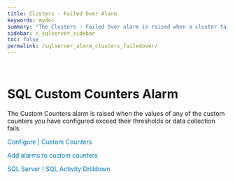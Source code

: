 ```yaml
---
title: ﻿Clusters - Failed Over Alarm
keywords: mydoc
summary: "The Clusters - Failed Over alarm is raised when a cluster fails over."
sidebar: c_sqlserver_sidebar
toc: false
permalink: /sqlserver_alarm_clusters_failedover/
---
```



﻿<?xml version="1.0" encoding="utf-8"?>
<html xmlns:MadCap="http://www.madcapsoftware.com/Schemas/MadCap.xsd" MadCap:lastBlockDepth="2" MadCap:lastHeight="165" MadCap:lastWidth="941">
    <head><title></title>
    </head>
    <body>
        <h1>SQL Custom Counters Alarm</h1>
        <p>The Custom Counters alarm is raised when the values of any
 of the custom counters you have configured
 exceed their thresholds or data collection fails. </p>
        <p><span style="color: #0078b6;" class="mcFormatColor">Configure | Custom Counters</span>
        </p>
        <p>
            <MadCap:xref href="../AlarmsDialog/configure_alarms_customcounters.htm"><span style="color: #0078b6;" class="mcFormatColor">Add alarms to custom counters</span>
            </MadCap:xref>
        </p>
        <p>
            <MadCap:xref href="../Drilldowns/drilldown_sqlserver_sqlactivity.htm"><span style="color: #0078b6;" class="mcFormatColor">SQL Server | SQL Activity Drilldown</span>
            </MadCap:xref>
        </p>
    </body>
</html>
